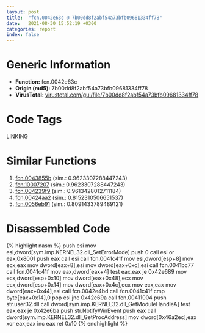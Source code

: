 ```yaml
---
layout: post
title:  "fcn.0042e63c @ 7b00dd8f2abf54a73bfb09681334ff78"
date:   2021-08-30 15:52:19 +0300
categories: report
index: false
---
```


# Generic Information
- **Function:** fcn.0042e63c
- **Origin (md5):** 7b00dd8f2abf54a73bfb09681334ff78
- **VirusTotal:** [virustotal.com/gui/file/7b00dd8f2abf54a73bfb09681334ff78][virustotal_ref]

# Code Tags
<span class="tag" id="LINKING">LINKING</span>


# Similar Functions

1. [fcn.0043855b][similar_1_ref] (sim.: 0.9623307288447243)
2. [fcn.10007207][similar_2_ref] (sim.: 0.9623307288447243)
3. [fcn.004239f9][similar_3_ref] (sim.: 0.9613428012711184)
4. [fcn.00424aa2][similar_4_ref] (sim.: 0.8152310506651537)
5. [fcn.0056eb91][similar_5_ref] (sim.: 0.8091433789489121)


# Disassembled Code

{% highlight nasm %}
push esi
mov esi,dword[sym.imp.KERNEL32.dll_SetErrorMode]
push 0
call esi
or eax,0x8001
push eax
call esi
call fcn.0041c41f
mov esi,dword[esp+8]
mov ecx,eax
mov dword[eax+8],esi
mov dword[eax+0xc],esi
call fcn.0041bc77
call fcn.0041c41f
mov eax,dword[eax+4]
test eax,eax
je 0x42e689
mov ecx,dword[esp+0x10]
mov dword[eax+0x48],ecx
mov ecx,dword[esp+0x14]
mov dword[eax+0x4c],ecx
mov ecx,eax
mov dword[eax+0x44],esi
call fcn.0042e4bd
call fcn.0041c41f
cmp byte[eax+0x14],0
pop esi
jne 0x42e69a
call fcn.00411004
push str.user32.dll
call dword[sym.imp.KERNEL32.dll_GetModuleHandleA]
test eax,eax
je 0x42e6ba
push str.NotifyWinEvent
push eax
call dword[sym.imp.KERNEL32.dll_GetProcAddress]
mov dword[0x46a2ec],eax
xor eax,eax
inc eax
ret 0x10
{% endhighlight %}


[similar_1_ref]: /report/fcn.0043855b@44e1ffcf4e71f4505c09d520fd75f1e4
[similar_2_ref]: /report/fcn.10007207@481b545f5c18f2fce1caac67ddc419e8
[similar_3_ref]: /report/fcn.004239f9@59aef7c08025d70f84c85db2092fc99e
[similar_4_ref]: /report/fcn.00424aa2@a1c6b07868a0eea8f4ee5a872aa71909
[similar_5_ref]: /report/fcn.0056eb91@c60344b51fa39a329b92557d24ff7670
[virustotal_ref]: https://www.virustotal.com/gui/file/7b00dd8f2abf54a73bfb09681334ff78